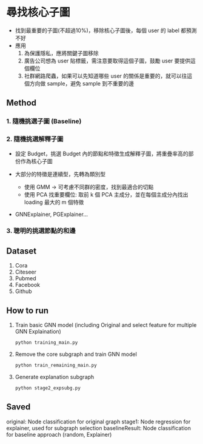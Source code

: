 # 尋找核心子圖
- 找到最重要的子圖(不超過10%)，移除核心子圖後，每個 user 的 label 都預測不好 
- 應用
	1. 為保護隱私，應將關鍵子圖移除 
	2. 廣告公司想為 user 貼標籤，需注意要取得這個子圖，鼓勵 user 要提供這個欄位
	3. 社群網路爬蟲，如果可以先知道哪些 user 的關係是重要的，就可以往這個方向做 sample，避免 sample 到不重要的邊 

## Method
### 1. 隨機挑選子圖 (Baseline)

### 2. 隨機挑選解釋子圖
- 設定 Budget，挑選 Budget 內的節點和特徵生成解釋子圖，將重疊率高的部份作為核心子圖
- 大部分的特徵是連續型，先轉為類別型
	- 使用 GMM → 可考慮不同群的密度，找到最適合的切點
	- 使用 PCA 找重要欄位: 取前 k 個 PCA 主成分，並在每個主成分內找出 loading 最大的 m 個特徵

    
- GNNExplainer, PGExplainer…
### 3. 聰明的挑選節點的和邊

## Dataset
1. Cora
2. Citeseer
3. Pubmed
4. Facebook
5. Github

## How to run
1. Train basic GNN model (including Original and select feature for multiple GNN Explaination)
	```bash 
	python training_main.py
	```
2. Remove the core subgraph and train GNN model
	```bash 
	python train_remaining_main.py
	```
3. Generate explanation subgraph
	```bash 
	python stage2_expsubg.py
	```	

## Saved
original\: Node classification for original graph
stage1\: Node regression for explainer, used for subgraph selection 
baselineResult\: Node classification for baseline approach (random, Explainer)